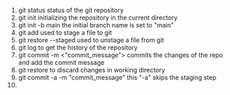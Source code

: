 1. git status
   status of the git repository
2. git init
   initializing the repository in the current directory
3. git init -b main
   the initial branch name is set to "main"
4. git add <file name>
   used to stage a file to git
5. git restore --staged <file>
   used to unstage a file from git
6. git log
   to get the history of the repository
7. git commit -m <"commit_message">
   commits the changes of the repo and add the commit message
8. git restore <file>
   to discard changes in working directory
9. git commit -a -m "commit_message"
   this "-a" skips the staging step
10.
